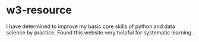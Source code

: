 # w3-resource
I have determined to improve my basic core skills of python and data science by practice. Found this website very helpful for systematic learning.  
